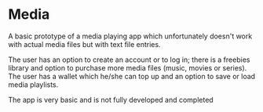 # Media
A basic prototype of a media playing app which unfortunately doesn't work with actual media files but with text file entries.

The user has an option to create an account or to log in; there is a freebies library and option to purchase more media files (music, movies or series). The user has a wallet which he/she can top up and an option to save or load media playlists.

The app is very basic and is not fully developed and completed
